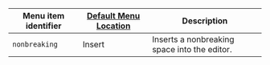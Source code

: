 | Menu item identifier | [Default Menu Location]({{site.baseurl}}/configure/editor-appearance/#examplethetinymcedefaultmenuitems) | Description                                  |
|----------------------|----------------------------------------------------------------------------------------------------------|----------------------------------------------|
| `nonbreaking`        | Insert                                                                                                   | Inserts a nonbreaking space into the editor. |